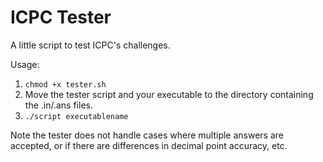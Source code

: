 # ICPC Tester

A little script to test ICPC's challenges.

Usage:

1. `chmod +x tester.sh`
2. Move the tester script and your executable to the directory containing the .in/.ans files.
3. `./script executablename`

Note the tester does not handle cases where multiple answers are accepted, or if there are differences in decimal point accuracy, etc.
